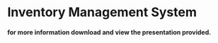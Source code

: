 # Inventory Management System

#### for more information download and view the presentation provided.

